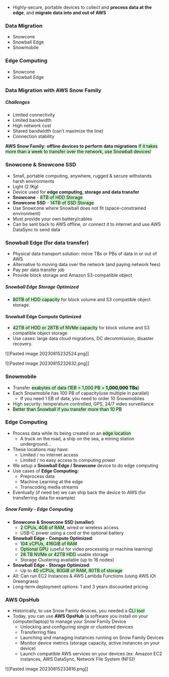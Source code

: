 - Highly-secure, portable devices to collect and **process data at the edge**, and **migrate data into and out of AWS**

### Data Migration
- Snowcone
- Snowball Edge
- Snowmobile
### Edge Computing
- Snowcone
- Snowball Edge

### Data Migration with AWS Snow Family

##### Challenges
- Limited connectivity
- Limited bandwidth
- High network cost
- Shared bandwidth (can't maximize the line)
- Connection stability

**AWS Snow Family: offline devices to perform data migrations**
<mark style="background: #BBFABBA6;">If it takes more than a week to transfer over the network, use Snowball devices!</mark>

### Snowcone & Snowcone SSD
- Small, portable computing, anywhere, rugged & secure withstands harsh environments
- Light (2.1Kg)
- Device used for **edge computing, storage and data transfer**
- **Snowcone** - <mark style="background: #BBFABBA6;">8TB of HDD Storage</mark>
- **Snowcone SSD** - <mark style="background: #BBFABBA6;">14TB of SSD Storage</mark>
- Use Snowcone where Snowball does not fit (space-constrained environment)
- Must provide your own battery/cables
- Can be sent back to AWS offline, or connect it to internet and use AWS DataSync to send data

### Snowball Edge (for data transfer)
- Physical data transport solution: move TBs or PBs of data in or out of AWS
- Alternative to moving data over the network (and paying network fees)
- Pay per data transfer job
- Provide block storage and Amazon S3-compatible object
##### Snowball Edge Storage Optimized
- <mark style="background: #BBFABBA6;">80TB of HDD capacity</mark> for block volume and S3 compatible object storage.
#### Snowball Edge Compute Optimized
- <mark style="background: #BBFABBA6;">42TB of HDD or 28TB of NVMe capacity</mark> for block volume and S3 compatible object storage
- Use cases: large data cloud migrations, DC decommission, disaster recovery.


![[Pasted image 20230815232524.png]]

![[Pasted image 20230815232632.png]]

### Snowmobile
- Transfer <mark style="background: #BBFABBA6;">exabytes of data (1EB = 1,000 PB = **1,000,000 TBs**)</mark>
- Each Snowmobile has 100 PB of capacity(use multiple in parallel)
	- If you need 1 EB of data, you need to order 10 Snowmobiles
- High security: temperature controlled, GPS, 24/7 video surveillance
- <mark style="background: #BBFABBA6;">Better than Snowball if you transfer more than 10 PB</mark>


### Edge Computing
- Process data while its being created on an <mark style="background: #BBFABBA6;">edge location</mark>
	- A truck on the road, a ship on the sea, a mining station underground...
- These locations may have:
	- Limited / no internet access
	- Limited / no easy access to computing power
- We setup a **Snowball Edge / Snowcone** device to do edge computing
- Use cases of **Edge Computing:**
	- Preprocess data
	- Machine Learning at the edge
	- Transcoding media streams
- Eventually (if need be) we can ship back the device to AWS (for transferring data for example)
##### Snow Family - Edge Computing
- **Snowcone & Snowcone SSD (smaller)**:
	- <mark style="background: #BBFABBA6;">2 CPUs, 4GB of RAM</mark>, wired or wireless access
	- USB-C power using a cord or the optional battery
- **Snowball Edge - Compute Optimized**:
	- <mark style="background: #BBFABBA6;">104 vCPUs, 416GiB of RAM</mark>
	- <mark style="background: #BBFABBA6;">Optional GPU</mark> (useful for video processing or machine learning)
	- <mark style="background: #BBFABBA6;">28 TB NVMe or 42TB HDD</mark> usable storage
	- Storage Clustering available (up to 16 nodes)
- **Snowball Edge - Storage Optimized**: 
	- Up to <mark style="background: #BBFABBA6;">40 vCPUs, 80GiB of RAM, 80TB of storage</mark>
- All: Can run EC2 Instances & AWS Lambda Functions (using AWS iOt Greengrass)
- Long-term deployment options: 1 and 3 years discounted pricing

### AWS OpsHub
- Historically, to use Snow Family devices, you needed a <mark style="background: #BBFABBA6;">CLI tool</mark>
- Today, you can use **AWS OpsHub** (a software you install on your computer/laptop) to manage your Snow Family Device
	- Unlocking and configuring single or clustered devices
	- Transferring files
	- Launching and managing instances running on Snow Family Devices
	- Monitor device metrics (storage capacity, active instances on your device)
	- Launch compatible AWS services on your devices (ex: Amazon EC2 instances, AWS DataSync, Network File System (NFS))

![[Pasted image 20230815233816.png]]
